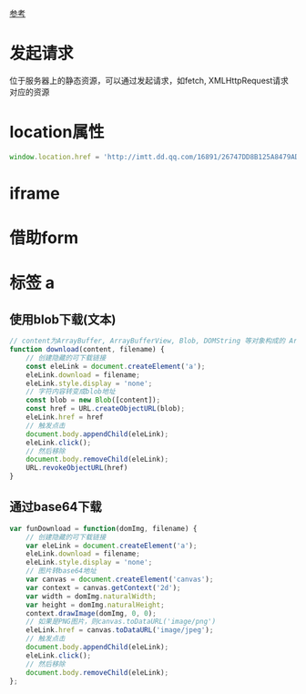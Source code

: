 [参考](https://blog.csdn.net/juceli/article/details/84840878)

# 发起请求

位于服务器上的静态资源，可以通过发起请求，如fetch, XMLHttpRequest请求对应的资源

# location属性
``` javascript
window.location.href = 'http://imtt.dd.qq.com/16891/26747DD8B125A8479AD0C9D22CA47BC9.apk?fsname=com.snda.wifilocating_4.2.91_3211.apk&csr=1bbd';
```

# iframe

# 借助form

# 标签 a

## 使用blob下载(文本)

```javascript
// content为ArrayBuffer, ArrayBufferView, Blob, DOMString 等对象构成的 Array
function download(content, filename) {
    // 创建隐藏的可下载链接
    const eleLink = document.createElement('a');
    eleLink.download = filename;
    eleLink.style.display = 'none';
    // 字符内容转变成blob地址
    const blob = new Blob([content]);
    const href = URL.createObjectURL(blob);
    eleLink.href = href
    // 触发点击
    document.body.appendChild(eleLink);
    eleLink.click();
    // 然后移除
    document.body.removeChild(eleLink);
    URL.revokeObjectURL(href)
}
```

## 通过base64下载

```javascript
var funDownload = function(domImg, filename) {
    // 创建隐藏的可下载链接
    var eleLink = document.createElement('a');
    eleLink.download = filename;
    eleLink.style.display = 'none';
    // 图片转base64地址
    var canvas = document.createElement('canvas');
    var context = canvas.getContext('2d');
    var width = domImg.naturalWidth;
    var height = domImg.naturalHeight;
    context.drawImage(domImg, 0, 0);
    // 如果是PNG图片，则canvas.toDataURL('image/png')
    eleLink.href = canvas.toDataURL('image/jpeg');
    // 触发点击
    document.body.appendChild(eleLink);
    eleLink.click();
    // 然后移除
    document.body.removeChild(eleLink);
};
```
